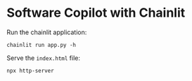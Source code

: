 # Software Copilot with Chainlit

Run the chainlit application:

```shell
chainlit run app.py -h
```

Serve the `index.html` file:

```shell
npx http-server
```
